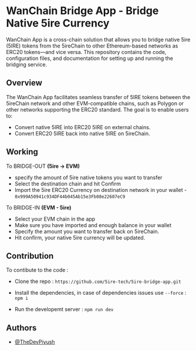 # WanChain Bridge App - Bridge Native 5ire Currency

WanChain App is a cross-chain solution that allows you to bridge native 5ire (5IRE) tokens from the 5ireChain to other Ethereum-based networks as ERC20 tokens—and vice versa. This repository contains the code, configuration files, and documentation for setting up and running the bridging service.

## Overview
The WanChain App facilitates seamless transfer of 5IRE tokens between the 5ireChain network and other EVM-compatible chains, such as Polygon or other networks supporting the ERC20 standard. The goal is to enable users to:

- Convert native 5IRE into ERC20 5IRE on external chains.
- Convert ERC20 5IRE back into native 5IRE on 5ireChain.


## Working

To BRIDGE-OUT **(5ire -> EVM)**
- specify the amount of 5ire native tokens you want to transfer
- Select the destination chain and hit Confirm
- Import the 5ire ERC20 Currency on destination network in your wallet - ``` 0x999A50941c934DF44b045Ab15e3Fb08e22607eC9 ```

To BRIDGE-IN **(EVM - 5ire)**
- Select your EVM chain in the app
- Make sure you have imported and enough balance in your wallet
- Specify the amount you want to transfer back on 5ireChain.
- Hit confirm, your native 5ire currency will be updated.


## Contribution

To contibute to the code :

- Clone the repo : 
     ```https://github.com/5ire-tech/5ire-bridge-app.git```

- Install the dependencies, in case of dependencies issues use ``` --force ``` :
    ```npm i```

- Run the developemt server : 
    ```npm run dev```


## Authors

- [@TheDevPiyush](https://www.github.com/thedevpiyush)

